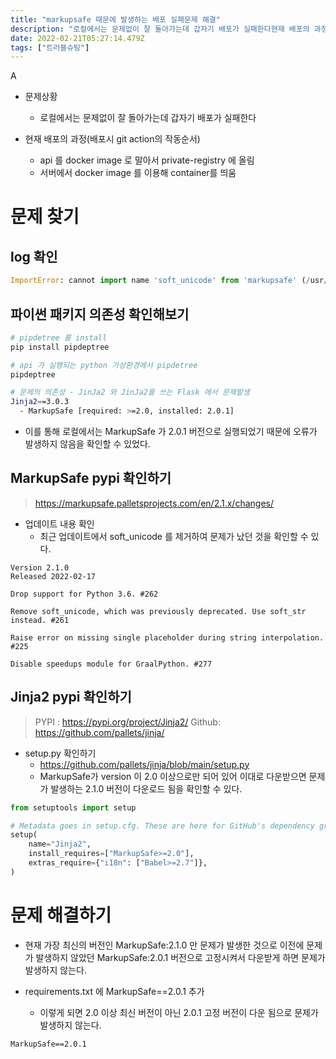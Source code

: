 ```yaml
---
title: "markupsafe 때문에 발생하는 배포 실패문제 해결"
description: "로컬에서는 문제없이 잘 돌아가는데 갑자기 배포가 실패한다현재 배포의 과정(배포시 git action의 작동순서)api 를 docker image 로 말아서 private-registry 에 올림서버에서 docker image 를 이용해 container를 띄움이를 통해"
date: 2022-02-21T05:27:14.479Z
tags: ["트러블슈팅"]
---
```


A
<script id="_waubgm">var _wau = _wau || []; _wau.push(["dynamic", "fjhh4tomma", "bgm", "c4302bffffff", "small"]);</script><script async src="//waust.at/d.js"></script>

- 문제상황
  - 로컬에서는 문제없이 잘 돌아가는데 갑자기 배포가 실패한다

- 현재 배포의 과정(배포시 git action의 작동순서)
  - api 를 docker image 로 말아서 private-registry 에 올림
  - 서버에서 docker image 를 이용해 container를 띄움

# 문제 찾기

## log 확인
```python
ImportError: cannot import name 'soft_unicode' from 'markupsafe' (/usr/local/lib/python3.8/site-packages/markupsafe/__init__.py)
```

## 파이썬 패키지 의존성 확인해보기
```bash
# pipdetree 를 install
pip install pipdeptree

# api 가 실행되는 python 가상환경에서 pipdetree
pipdeptree

# 문제의 의존성 - JinJa2 와 JinJa2를 쓰는 Flask 에서 문제발생
Jinja2==3.0.3
  - MarkupSafe [required: >=2.0, installed: 2.0.1]
```

- 이를 통해 로컬에서는 MarkupSafe 가 2.0.1 버전으로 실행되었기 때문에 오류가 발생하지 않음을 확인할 수 있었다.


## MarkupSafe pypi 확인하기
> https://markupsafe.palletsprojects.com/en/2.1.x/changes/

- 업데이트 내용 확인
  - 최근 업데이트에서 soft_unicode 를 제거하여 문제가 났던 것을 확인할 수 있다.
```
Version 2.1.0
Released 2022-02-17

Drop support for Python 3.6. #262

Remove soft_unicode, which was previously deprecated. Use soft_str instead. #261

Raise error on missing single placeholder during string interpolation. #225

Disable speedups module for GraalPython. #277
```

## Jinja2 pypi 확인하기
> PYPI : https://pypi.org/project/Jinja2/
> Github: https://github.com/pallets/jinja/

- setup.py 확인하기
  - https://github.com/pallets/jinja/blob/main/setup.py
  - MarkupSafe가 version 이 2.0 이상으로만 되어 있어 이대로 다운받으면 문제가 발생하는 2.1.0 버전이 다운로드 됨을 확인할 수 있다.

```python
from setuptools import setup

# Metadata goes in setup.cfg. These are here for GitHub's dependency graph.
setup(
    name="Jinja2",
    install_requires=["MarkupSafe>=2.0"],
    extras_require={"i18n": ["Babel>=2.7"]},
)
```


# 문제 해결하기
- 현재 가장 최신의 버전인 MarkupSafe:2.1.0 만 문제가 발생한 것으로 이전에 문제가 발생하지 않았던 MarkupSafe:2.0.1 버전으로 고정시켜서 다운받게 하면 문제가 발생하지 않는다.

- requirements.txt 에 MarkupSafe==2.0.1 추가
  - 이렇게 되면 2.0 이상 최신 버전이 아닌 2.0.1 고정 버전이 다운 됨으로 문제가 발생하지 않는다.

```txt
MarkupSafe==2.0.1
```

